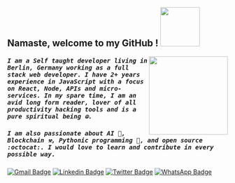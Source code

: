Namaste, welcome to my GitHub ! <img width="90" src="https://media.giphy.com/media/2vDJLn6LzoSSIJe3Xj/giphy.gif">
------

<img width="180" src="https://media.giphy.com/media/l1J9RGXCWJN8thBmg/giphy.gif" align="right">
 
##### <samp>I am a Self taught developer living in Berlin, Germany working as a full stack web developer. I have 2+ years experience in JavaScript with a focus on React, Node, APIs and micro-services. In my spare time, I am an avid long form reader, lover of all productivity hacking tools and is a pure spiritual being ☮️.
##### <samp> I am also passionate about AI 🤖, Blockchain ⚒️, Pythonic programming 🐍, and open source :octocat:. I would love to learn and contribute in every possible way.</samp>

[![Gmail Badge](https://img.shields.io/badge/-hi.biplav-c14438?style=flat&logo=Gmail&logoColor=white)](mailto:hi.biplav@gmail.com "Connect via Email")
[![Linkedin Badge](https://img.shields.io/badge/-Biplav%20Dahal-0072b1?style=flat&logo=Linkedin&logoColor=white)](https://www.linkedin.com/in/biplavdahal/ "Connect on LinkedIn")
[![Twitter Badge](https://img.shields.io/badge/-@piratedprince-00acee?style=flat&logo=Twitter&logoColor=white)](https://twitter.com/intent/follow?screen_name=piratedprince "Follow on Twitter")
[![WhatsApp Badge](https://img.shields.io/badge/-Biplav%20Dahal-128C7E?style=flat&logo=WhatsApp&logoColor=white)](https://wa.me/qr/TIMIUO7DEYK5P1 "Chat in WhatsApp")

  

 



